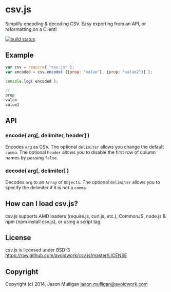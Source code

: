# csv.js
Simplify encoding & decoding CSV. Easy exporting from an API, or reformatting on a Client!

[![build status](https://secure.travis-ci.org/avoidwork/csv.js.svg)](http://travis-ci.org/avoidwork/csv.js)


## Example
```javascript
var csv = require( "csv.js" );
var encoded = csv.encode( [{prop: "value"}, {prop: "value2"}] );

console.log( encoded );

//
prop
value
value2
```

## API
### encode( arg[, delimiter, header] )
Encodes `arg` as CSV. The optional `delimiter` allows you change the default `comma`. The optional `header` allows you to disable the first row of column names by passing `false`.

### decode( arg[, delimiter] )
Decodes `arg` to an `Array` of `Objects`. The optional `delimiter` allows you to specify the delimiter if it is not a `comma`.

## How can I load csv.js?
csv.js supports AMD loaders (require.js, curl.js, etc.), CommonJS, node.js & npm (npm install csv.js), or using a script tag.

## License
csv.js is licensed under BSD-3 https://raw.github.com/avoidwork/csv.js/master/LICENSE

## Copyright
Copyright (c) 2014, Jason Mulligan <jason.mulligan@avoidwork.com>
